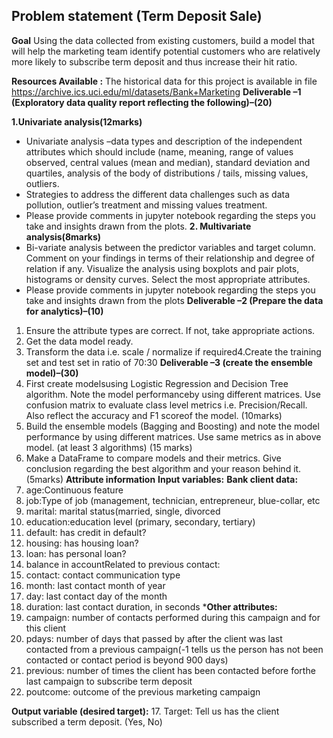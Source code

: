 ## Problem statement (Term Deposit Sale)

**Goal** Using the data collected from existing customers, build a model that will help the marketing team identify potential customers who are relatively more likely to subscribe term deposit and thus increase their hit ratio. 

**Resources Available :** 
The historical data for this project is available in file https://archive.ics.uci.edu/ml/datasets/Bank+Marketing 
**Deliverable –1 (Exploratory data quality report reflecting the following)–(20)**

**1.Univariate analysis(12marks)**
- Univariate analysis –data types and description of the independent attributes which should include (name, meaning, range of values observed, central values (mean and median), standard deviation and quartiles, analysis of the body of distributions / tails, missing values, outliers.
- Strategies to address the different data challenges such as data pollution, outlier’s treatment and missing values treatment.
- Please provide comments in jupyter notebook regarding the steps you take and insights drawn from the plots.
**2. Multivariate analysis(8marks)**
- Bi-variate analysis between the predictor variables and target column. Comment on your findings in terms of their relationship and degree of relation if any. Visualize the analysis using boxplots and pair plots, histograms or density curves. Select the most appropriate attributes.
- Please provide comments in jupyter notebook regarding the steps you take and insights drawn from the plots
**Deliverable –2 (Prepare the data for analytics)–(10)**
1. Ensure the attribute types are correct. If not, take appropriate actions.
2. Get the data model ready. 
3. Transform the data i.e. scale / normalize if required4.Create the training set and test set in ratio of 70:30
**Deliverable –3 (create the ensemble model)–(30)**
1. First create modelsusing Logistic Regression and Decision Tree algorithm. Note the model performanceby using different matrices. Use confusion matrix to evaluate class level metrics i.e. Precision/Recall. Also reflect the accuracy and F1 scoreof the model. (10marks)
2. Build the ensemble models (Bagging and Boosting) and note the model performance by using different matrices. Use same metrics as in above model. (at least 3 algorithms) (15 marks)
3. Make a DataFrame to compare models and their metrics. Give conclusion regarding the best algorithm and your reason behind it. (5marks)
**Attribute information**
**Input variables:**
**Bank client data:**
1. age:Continuous feature 
2. job:Type of job (management, technician, entrepreneur, blue-collar, etc
3. marital: marital status(married, single, divorced
4. education:education level (primary, secondary, tertiary)
5. default: has credit in default? 
6. housing: has housing loan? 
7. loan: has personal loan?
8. balance in accountRelated to previous contact:
9. contact: contact communication type
10. month: last contact month of year
11. day: last contact day of the month
12. duration: last contact duration, in seconds 
***Other attributes:**
13. campaign: number of contacts performed during this campaign and for this client
14. pdays: number of days that passed by after the client was last contacted from a previous campaign(-1 tells us the person has not been contacted or contact period is beyond 900 days)
15. previous: number of times the client has been contacted before forthe last campaign to subscribe term deposit
16. poutcome: outcome of the previous marketing campaign

**Output variable (desired target):**
17. Target: Tell us has the client subscribed a term deposit. (Yes, No)
